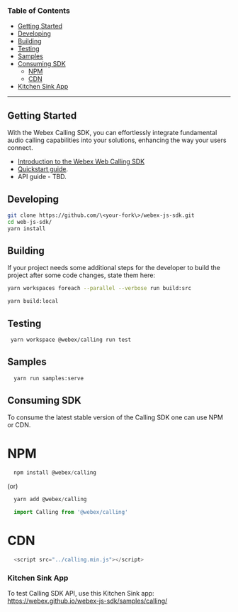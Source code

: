 ### Table of Contents
- [Getting Started](#getting-started)
- [Developing](#developing)
- [Building](#building) 
- [Testing](#testing)
- [Samples](#samples) 
- [Consuming SDK](#consuming-sdk)
  - [NPM](#npm)
  - [CDN](#cdn)
- [Kitchen Sink App](#kitchen-sink-app)
---

## Getting Started
With the Webex Calling SDK, you can effortlessly integrate fundamental audio calling capabilities into your solutions, enhancing the way your users connect.

- [Introduction to the Webex Web Calling SDK](https://github.com/webex/webex-js-sdk/wiki/Introducing-the-Webex-Web-Calling-SDK)
- [Quickstart guide](https://github.com/webex/webex-js-sdk/wiki/Quickstart-Guide-(Calling)).
- API guide - TBD.
 
## Developing

```bash
git clone https://github.com/\<your-fork\>/webex-js-sdk.git
cd web-js-sdk/
yarn install
```

## Building

If your project needs some additional steps for the developer to build the
project after some code changes, state them here:

```bash
yarn workspaces foreach --parallel --verbose run build:src

yarn build:local
```

## Testing

```bash
 yarn workspace @webex/calling run test
```

## Samples 
```bash
  yarn run samples:serve
```

## Consuming SDK
To consume the latest stable version of the Calling SDK one can use NPM or CDN.
# NPM
```javascript
  npm install @webex/calling
```
(or)

```javascript
  yarn add @webex/calling
```

```javascript
  import Calling from '@webex/calling'
```
# CDN
```javascript
  <script src="../calling.min.js"></script>
```

### Kitchen Sink App
To test Calling SDK API, use this Kitchen Sink app: https://webex.github.io/webex-js-sdk/samples/calling/ 




